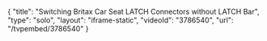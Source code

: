 {
    "title": "Switching Britax Car Seat LATCH Connectors without LATCH Bar",
    "type": "solo",
    "layout": "iframe-static",
    "videoId": "3786540",
    "url": "\/tvpembed\/3786540"
}